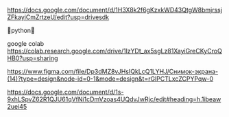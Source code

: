 https://docs.google.com/document/d/1H3X8k2f6gKzxkWD43QtgW8bmjrssjZFkayiCmZrtzeU/edit?usp=drivesdk

🗿python🗿


google colab https://colab.research.google.com/drive/1lzYDt_ax5sgLz81XayiGreCKyCroQHB0?usp=sharing


https://www.figma.com/file/Dp3dMZ8vJHsIQkLcQ1LYHJ/Снимок-экрана-(14)?type=design&node-id=0-1&mode=design&t=rGlPCTLxcZCPYPqw-0


https://docs.google.com/document/d/1s-9xhLSpvZ62R1QJU61qVfNi1cDmVzoas4UQdvJwRjc/edit#heading=h.1ibeaw2uei45
